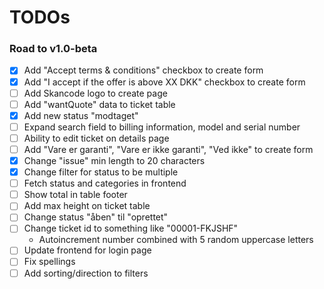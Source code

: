 # TODOs

### Road to v1.0-beta

 - [x] Add "Accept terms & conditions" checkbox to create form
 - [x] Add "I accept if the offer is above XX DKK" checkbox to create form
 - [ ] Add Skancode logo to create page
 - [ ] Add "wantQuote" data to ticket table
 - [x] Add new status "modtaget"
 - [ ] Expand search field to billing information, model and serial number
 - [ ] Ability to edit ticket on details page
 - [ ] Add "Vare er garanti", "Vare er ikke garanti", "Ved ikke" to create form
 - [x] Change "issue" min length to 20 characters
 - [x] Change filter for status to be multiple
 - [ ] Fetch status and categories in frontend
 - [ ] Show total in table footer
 - [ ] Add max height on ticket table
 - [ ] Change status "åben" til "oprettet"
 - [ ] Change ticket id to something like "00001-FKJSHF"
    - Autoincrement number combined with 5 random uppercase letters
 - [ ] Update frontend for login page
 - [ ] Fix spellings
 - [ ] Add sorting/direction to filters
